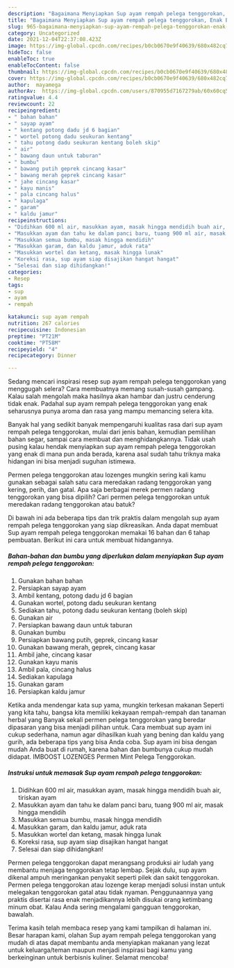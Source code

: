 ```yaml
---
description: "Bagaimana Menyiapkan Sup ayam rempah pelega tenggorokan, Enak Banget"
title: "Bagaimana Menyiapkan Sup ayam rempah pelega tenggorokan, Enak Banget"
slug: 965-bagaimana-menyiapkan-sup-ayam-rempah-pelega-tenggorokan-enak-banget
category: Uncategorized
date: 2021-12-04T22:37:08.423Z
image: https://img-global.cpcdn.com/recipes/b0cb0670e9f40639/680x482cq70/sup-ayam-rempah-pelega-tenggorokan-foto-resep-utama.jpg
hideToc: false
enableToc: true
enableTocContent: false
thumbnail: https://img-global.cpcdn.com/recipes/b0cb0670e9f40639/680x482cq70/sup-ayam-rempah-pelega-tenggorokan-foto-resep-utama.jpg
cover: https://img-global.cpcdn.com/recipes/b0cb0670e9f40639/680x482cq70/sup-ayam-rempah-pelega-tenggorokan-foto-resep-utama.jpg
author:  mayamega
authorAv:  https://img-global.cpcdn.com/users/870955d7167279ab/60x60cq50/avatar.jpg
ratingvalue: 4.4
reviewcount: 22
recipeingredient:
- " bahan bahan"
- " sayap ayam"
- " kentang potong dadu jd 6 bagian"
- " wortel potong dadu seukuran kentang"
- " tahu potong dadu seukuran kentang boleh skip"
- " air"
- " bawang daun untuk taburan"
- " bumbu"
- " bawang putih geprek cincang kasar"
- " bawang merah geprek cincang kasar"
- " jahe cincang kasar"
- " kayu manis"
- " pala cincang halus"
- " kapulaga"
- " garam"
- " kaldu jamur"
recipeinstructions:
- "Didihkan 600 ml air, masukkan ayam, masak hingga mendidih buah air, tiriskan ayam"
- "Masukkan ayam dan tahu ke dalam panci baru, tuang 900 ml air, masak hingga mendidih"
- "Masukkan semua bumbu, masak hingga mendidih"
- "Masukkan garam, dan kaldu jamur, aduk rata"
- "Masukkan wortel dan ketang, masak hingga lunak"
- "Koreksi rasa, sup ayam siap disajikan hangat hangat"
- "Selesai dan siap dihidangkan!"
categories:
- Resep
tags:
- sup
- ayam
- rempah

katakunci: sup ayam rempah 
nutrition: 267 calories
recipecuisine: Indonesian
preptime: "PT21M"
cooktime: "PT58M"
recipeyield: "4"
recipecategory: Dinner

---
```



Sedang mencari inspirasi resep sup ayam rempah pelega tenggorokan yang menggugah selera? Cara membuatnya memang susah-susah gampang. Kalau salah mengolah maka hasilnya akan hambar dan justru cenderung tidak enak. Padahal sup ayam rempah pelega tenggorokan yang enak seharusnya punya aroma dan rasa yang mampu memancing selera kita.


Banyak hal yang sedikit banyak mempengaruhi kualitas rasa dari sup ayam rempah pelega tenggorokan, mulai dari jenis bahan, kemudian pemilihan bahan segar, sampai cara membuat dan menghidangkannya. Tidak usah pusing kalau hendak menyiapkan sup ayam rempah pelega tenggorokan yang enak di mana pun anda berada, karena asal sudah tahu triknya maka hidangan ini bisa menjadi suguhan istimewa.

Permen pelega tenggorokan atau lozenges mungkin sering kali kamu gunakan sebagai salah satu cara meredakan radang tenggorokan yang kering, perih, dan gatal. Apa saja berbagai merek permen radang tenggorokan yang bisa dipilih? Cari permen pelega tenggorokan untuk meredakan radang tenggorokan atau batuk?


Di bawah ini ada beberapa tips dan trik praktis dalam mengolah sup ayam rempah pelega tenggorokan yang siap dikreasikan. Anda dapat membuat Sup ayam rempah pelega tenggorokan memakai 16 bahan dan 6 tahap pembuatan. Berikut ini cara untuk membuat hidangannya.

<!--inarticleads1-->

##### Bahan-bahan dan bumbu yang diperlukan dalam menyiapkan Sup ayam rempah pelega tenggorokan:

1. Gunakan  bahan bahan
1. Persiapkan  sayap ayam
1. Ambil  kentang, potong dadu jd 6 bagian
1. Gunakan  wortel, potong dadu seukuran kentang
1. Sediakan  tahu, potong dadu seukuran kentang (boleh skip)
1. Gunakan  air
1. Persiapkan  bawang daun untuk taburan
1. Gunakan  bumbu
1. Persiapkan  bawang putih, geprek, cincang kasar
1. Gunakan  bawang merah, geprek, cincang kasar
1. Ambil  jahe, cincang kasar
1. Gunakan  kayu manis
1. Ambil  pala, cincang halus
1. Sediakan  kapulaga
1. Gunakan  garam
1. Persiapkan  kaldu jamur


Ketika anda mendengar kata sup yama, mungkin terkesan makanan Seperti yang kita tahu, bangsa kita memiliki kekayaan rempah-rempah dan tanaman herbal yang Banyak sekali permen pelega tenggorokan yang beredar dipasaran yang bisa menjadi pilihan untuk. Cara membuat sup ayam ini cukup sederhana, namun agar dihasilkan kuah yang bening dan kaldu yang gurih, ada beberapa tips yang bisa Anda coba. Sup ayam ini bisa dengan mudah Anda buat di rumah, karena bahan dan bumbunya cukup mudah didapat. IMBOOST LOZENGES Permen Mint Pelega Tenggorokan. 

<!--inarticleads2-->

##### Instruksi untuk memasak Sup ayam rempah pelega tenggorokan:

1. Didihkan 600 ml air, masukkan ayam, masak hingga mendidih buah air, tiriskan ayam
1. Masukkan ayam dan tahu ke dalam panci baru, tuang 900 ml air, masak hingga mendidih
1. Masukkan semua bumbu, masak hingga mendidih
1. Masukkan garam, dan kaldu jamur, aduk rata
1. Masukkan wortel dan ketang, masak hingga lunak
1. Koreksi rasa, sup ayam siap disajikan hangat hangat
1. Selesai dan siap dihidangkan!

Permen pelega tenggorokan dapat merangsang produksi air ludah yang membantu menjaga tenggorokan tetap lembap. Sejak dulu, sup ayam dikenal ampuh meringankan penyakit seperti pilek dan sakit tenggorokan. Permen pelega tenggorokan atau lozenge kerap menjadi solusi instan untuk melegakan tenggorokan gatal atau tidak nyaman. Penggunaannya yang praktis disertai rasa enak menjadikannya lebih disukai orang ketimbang minum obat. Kalau Anda sering mengalami gangguan tenggorokan, bawalah. 

Terima kasih telah membaca resep yang kami tampilkan di halaman ini. Besar harapan kami, olahan Sup ayam rempah pelega tenggorokan yang mudah di atas dapat membantu anda menyiapkan makanan yang lezat untuk keluarga/teman maupun menjadi inspirasi bagi kamu yang berkeinginan untuk berbisnis kuliner. Selamat mencoba!
